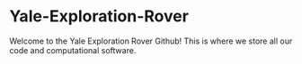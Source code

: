# Yale-Exploration-Rover
Welcome to the Yale Exploration Rover Github! This is where we store all our code and computational software.
